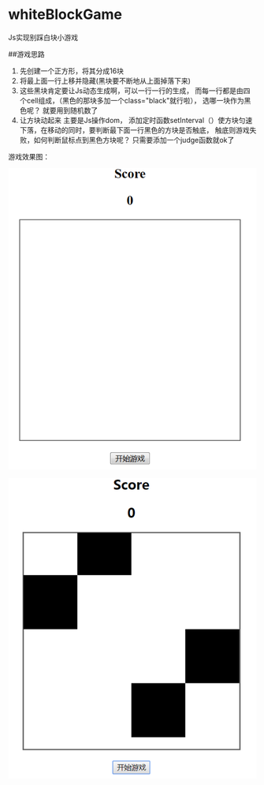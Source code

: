 # whiteBlockGame
Js实现别踩白块小游戏


##游戏思路
1. 先创建一个正方形，将其分成16块
2. 将最上面一行上移并隐藏(黑块要不断地从上面掉落下来)
3. 这些黑块肯定要让Js动态生成啊，可以一行一行的生成，
而每一行都是由四个cell组成，（黑色的那块多加一个class="black"就行啦）， 选哪一块作为黑色呢？ 就要用到随机数了
4. 让方块动起来
主要是Js操作dom， 添加定时函数setInterval（）使方块匀速下落，在移动的同时，要判断最下面一行黑色的方块是否触底，
触底则游戏失败，如何判断鼠标点到黑色方块呢？ 只需要添加一个judge函数就ok了

游戏效果图：

![未正常显示](https://github.com/AC-greener/whiteBlockGame/raw/master/img/game1.png)

![未正常显示](https://github.com/AC-greener/whiteBlockGame/raw/master/img/game2.png)
